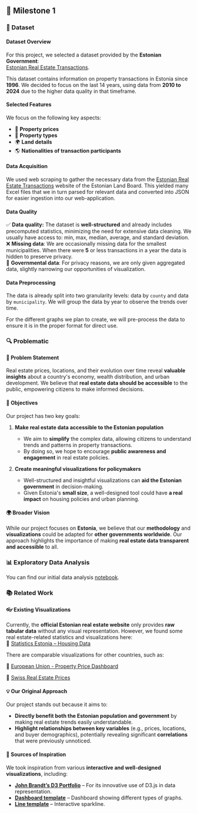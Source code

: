 ## 📝 Milestone 1

### 📂 Dataset

#### Dataset Overview  
For this project, we selected a dataset provided by the **Estonian Government**:  
[Estonian Real Estate Transactions](https://www.maaamet.ee/kinnisvara/htraru/FilterUI.aspx).  

This dataset contains information on property transactions in Estonia since **1996**. We decided to focus on the last 14 years, 
using data from **2010 to 2024** due to the higher data quality in that timeframe. 

#### Selected Features  
We focus on the following key aspects:  
- 🏡 **Property prices**  
- 🏢 **Property types**  
- 🌍 **Land details**  
- 🌎 **Nationalities of transaction participants**  

#### Data Acquisition
We used web scraping to gather the necessary data from the [Estonian Real Estate Transactions](https://www.maaamet.ee/kinnisvara/htraru/FilterUI.aspx) website of the 
Estonian Land Board. This yielded many Excel files that we in turn parsed for relevant data and converted into JSON for 
easier ingestion into our web-application.

#### Data Quality

✅ **Data quality:** The dataset is **well-structured** and already includes precomputed statistics, minimizing the need for extensive data cleaning. We usually have access to: min, max, median, average, and standard deviation.  
❌ **Missing data**: We are occasionally missing data for the smallest municipalities. When there were **5** or less transactions in a year the data is hidden to preserve privacy.  
🚫 **Governmental data**: For privacy reasons, we are only given aggregated data, slightly narrowing our opportunities of visualization.

#### Data Preprocessing  
The data is already split into two granularity levels: data by `county` and data by `municipality`. We will group the data by year to observe the trends over time.  

For the different graphs we plan to create, we will pre-process the data to ensure it is in the proper format for direct use.

### 🔍 Problematic

#### 📌 Problem Statement  

Real estate prices, locations, and their evolution over time reveal **valuable insights** about a country's economy, wealth distribution, and urban development. We believe that **real estate data should be accessible** to the public, empowering citizens to make informed decisions.  

#### 🎯 Objectives  
Our project has two key goals:  

1. **Make real estate data accessible to the Estonian population**  
   - We aim to **simplify** the complex data, allowing citizens to understand trends and patterns in property transactions.  
   - By doing so, we hope to encourage **public awareness and engagement** in real estate policies.  

2. **Create meaningful visualizations for policymakers**  
   - Well-structured and insightful visualizations can **aid the Estonian government** in decision-making.  
   - Given Estonia's **small size**, a well-designed tool could have **a real impact** on housing policies and urban planning.  

#### 🌍 Broader Vision  
While our project focuses on **Estonia**, we believe that our **methodology** and **visualizations** could be adapted for **other governments worldwide**. Our approach highlights the importance of making **real estate data transparent and accessible** to all.  

### 📊 Exploratory Data Analysis

You can find our initial data analysis [notebook](notebooks/initial_data_analysis.ipynb).

### 📚 Related Work

#### 👓 Existing Visualizations  
Currently, the **official Estonian real estate website** only provides **raw tabular data** without any visual representation. However, we found some real estate-related statistics and visualizations here:  
🔗 [Statistics Estonia – Housing Data](https://stat.ee/en/find-statistics/statistics-theme/economy/housing)

There are comparable visualizations for other countries, such as:

🔗 [European Union - Property Price Dashboard](https://ec.europa.eu/eurostat/cache/dashboard/prices/)

🔗 [Swiss Real Estate Prices](https://realadvisor.ch/en/property-prices/1352-agiez)


#### 💡 Our Original Approach  
Our project stands out because it aims to:  
- **Directly benefit both the Estonian population and government** by making real estate trends easily understandable.  
- **Highlight relationships between key variables** (e.g., prices, locations, and buyer demographics), potentially revealing significant **correlations** that were previously unnoticed.  

#### 🎨 Sources of Inspiration  
We took inspiration from various **interactive and well-designed visualizations**, including:  
- **[John Brandt’s D3 Portfolio](https://johnbrandt.org/portfolio/d3/)** – For its innovative use of D3.js in data representation.  
- **[Dashboard template](https://dribbble.com/shots/25124941-Locust-Dashboard-Earn-a-Stake-in-AI)** – Dashboard showing different types of graphs.  
- **[Line template](https://tympanus.net/codrops/2022/03/29/building-an-interactive-sparkline-graph-with-d3/)** – Interactive sparkline.